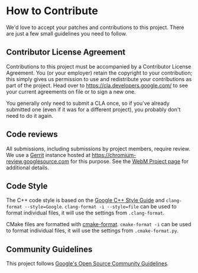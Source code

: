 # How to Contribute

We'd love to accept your patches and contributions to this project. There are
just a few small guidelines you need to follow.

## Contributor License Agreement

Contributions to this project must be accompanied by a Contributor License
Agreement. You (or your employer) retain the copyright to your contribution;
this simply gives us permission to use and redistribute your contributions as
part of the project. Head over to <https://cla.developers.google.com/> to see
your current agreements on file or to sign a new one.

You generally only need to submit a CLA once, so if you've already submitted one
(even if it was for a different project), you probably don't need to do it
again.

## Code reviews

All submissions, including submissions by project members, require review. We
use a [Gerrit](https://www.gerritcodereview.com) instance hosted at
https://chromium-review.googlesource.com for this purpose. See the
[WebM Project page](https://www.webmproject.org/code/contribute/submitting-patches/)
for additional details.

## Code Style

The C++ code style is based on the
[Google C++ Style Guide](https://google.github.io/styleguide/cppguide.html) and
`clang-format --style=Google`. `clang-format -i --style=file` can be used to
format individual files, it will use the settings from `.clang-format`.

CMake files are formatted with
[cmake-format](https://cmake-format.readthedocs.io/en/latest/). `cmake-format
-i` can be used to format individual files, it will use the settings from
`.cmake-format.py`.

## Community Guidelines

This project follows
[Google's Open Source Community Guidelines](https://opensource.google.com/conduct/).
